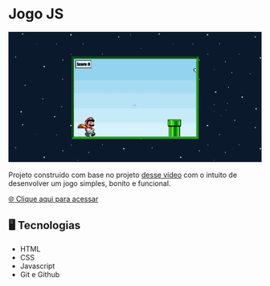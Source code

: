 # Jogo JS 

![preview](./.github/preview.gif)

Projeto construído com base no projeto [desse vídeo](https://youtu.be/r9buAwVBDhA) com o intuito de desenvolver um jogo simples, bonito e funcional.

[:globe_with_meridians: Clique aqui para acessar](https://pauloeliass.github.io/jogo-js/)

## :desktop_computer: Tecnologias

- HTML
- CSS
- Javascript
- Git e Github


